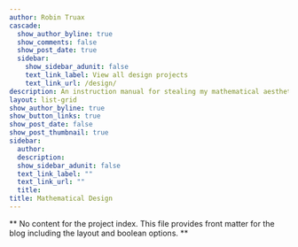 ```yaml
---
author: Robin Truax
cascade:
  show_author_byline: true
  show_comments: false
  show_post_date: true
  sidebar:
    show_sidebar_adunit: false
    text_link_label: View all design projects
    text_link_url: /design/
description: An instruction manual for stealing my mathematical aesthetic.
layout: list-grid
show_author_byline: true
show_button_links: true
show_post_date: false
show_post_thumbnail: true
sidebar:
  author: 
  description: 
  show_sidebar_adunit: false
  text_link_label: ""
  text_link_url: ""
  title: 
title: Mathematical Design
---
```


** No content for the project index. This file provides front matter for the blog including the layout and boolean options. **
